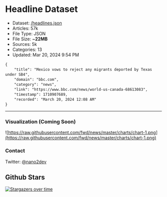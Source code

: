 # Headline Dataset

- Dataset: [/headlines.json](https://raw.githubusercontent.com/fwd/news/master/headlines.json) 
- Articles: 57k
- File Type: JSON
- File Size: ~**22MB**
- Sources: 5k
- Categories: 13
- Updated: Mar 20, 2024 9:54 PM

```
{
    "title": "Mexico vows to reject any migrants deported by Texas under SB4",
    "domain": "bbc.com",
    "category": "news",
    "link": "https://www.bbc.com/news/world-us-canada-68613083",
    "timestamp": 1710907689,
    "recorded": "March 20, 2024 12:08 AM"
}
```

---

### Visualization (Coming Soon)

![https://raw.githubusercontent.com/fwd/news/master/charts/chart-1.png](https://raw.githubusercontent.com/fwd/news/master/charts/chart-1.png)

### Contact 

Twitter: [@nano2dev](https://twitter.com/nano2dev)

## Github Stars

[![Stargazers over time](https://starchart.cc/fwd/news.svg)](https://starchart.cc/fwd/news)
